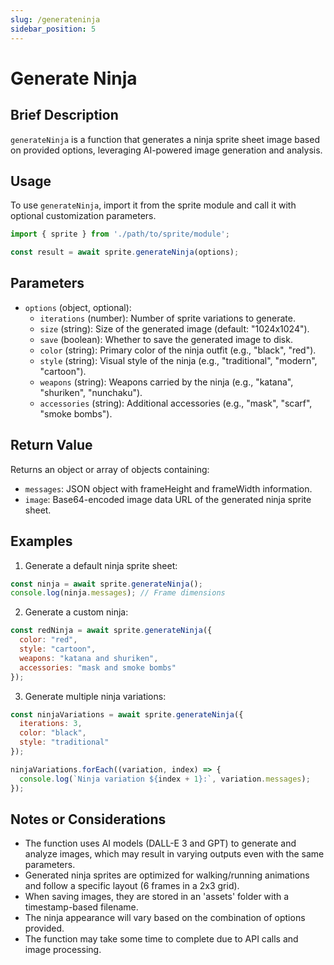 ```yaml
---
slug: /generateninja
sidebar_position: 5
---
```


# Generate Ninja

## Brief Description
`generateNinja` is a function that generates a ninja sprite sheet image based on provided options, leveraging AI-powered image generation and analysis.

## Usage
To use `generateNinja`, import it from the sprite module and call it with optional customization parameters.

```javascript
import { sprite } from './path/to/sprite/module';

const result = await sprite.generateNinja(options);
```

## Parameters
- `options` (object, optional):
  - `iterations` (number): Number of sprite variations to generate.
  - `size` (string): Size of the generated image (default: "1024x1024").
  - `save` (boolean): Whether to save the generated image to disk.
  - `color` (string): Primary color of the ninja outfit (e.g., "black", "red").
  - `style` (string): Visual style of the ninja (e.g., "traditional", "modern", "cartoon").
  - `weapons` (string): Weapons carried by the ninja (e.g., "katana", "shuriken", "nunchaku").
  - `accessories` (string): Additional accessories (e.g., "mask", "scarf", "smoke bombs").

## Return Value
Returns an object or array of objects containing:
- `messages`: JSON object with frameHeight and frameWidth information.
- `image`: Base64-encoded image data URL of the generated ninja sprite sheet.

## Examples

1. Generate a default ninja sprite sheet:
```javascript
const ninja = await sprite.generateNinja();
console.log(ninja.messages); // Frame dimensions
```

2. Generate a custom ninja:
```javascript
const redNinja = await sprite.generateNinja({
  color: "red",
  style: "cartoon",
  weapons: "katana and shuriken",
  accessories: "mask and smoke bombs"
});
```

3. Generate multiple ninja variations:
```javascript
const ninjaVariations = await sprite.generateNinja({ 
  iterations: 3,
  color: "black",
  style: "traditional"
});

ninjaVariations.forEach((variation, index) => {
  console.log(`Ninja variation ${index + 1}:`, variation.messages);
});
```

## Notes or Considerations
- The function uses AI models (DALL-E 3 and GPT) to generate and analyze images, which may result in varying outputs even with the same parameters.
- Generated ninja sprites are optimized for walking/running animations and follow a specific layout (6 frames in a 2x3 grid).
- When saving images, they are stored in an 'assets' folder with a timestamp-based filename.
- The ninja appearance will vary based on the combination of options provided.
- The function may take some time to complete due to API calls and image processing.
